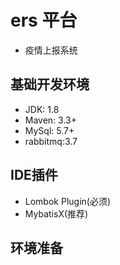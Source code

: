 # ers 平台
* 疫情上报系统

## 基础开发环境
* JDK: 1.8
* Maven: 3.3+
* MySql: 5.7+
* rabbitmq:3.7

## IDE插件
* Lombok Plugin(必须)
* MybatisX(推荐)

## 环境准备
